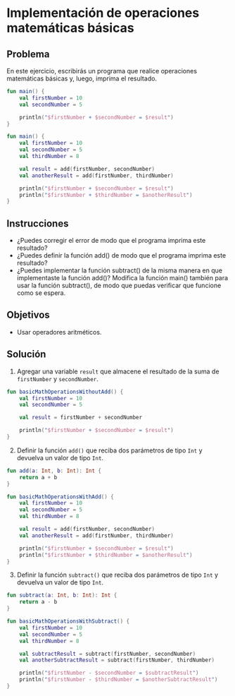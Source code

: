 # Implementación de operaciones matemáticas básicas

## Problema
En este ejercicio, escribirás un programa que realice operaciones matemáticas básicas y, luego, imprima el resultado.
````kotlin
fun main() {
    val firstNumber = 10
    val secondNumber = 5

    println("$firstNumber + $secondNumber = $result")
}
````

````kotlin
fun main() {
    val firstNumber = 10
    val secondNumber = 5
    val thirdNumber = 8

    val result = add(firstNumber, secondNumber)
    val anotherResult = add(firstNumber, thirdNumber)

    println("$firstNumber + $secondNumber = $result")
    println("$firstNumber + $thirdNumber = $anotherResult")
}
````

## Instrucciones
- ¿Puedes corregir el error de modo que el programa imprima este resultado?
- ¿Puedes definir la función add() de modo que el programa imprima este resultado?
- ¿Puedes implementar la función subtract() de la misma manera en que implementaste la función add()? Modifica la función main() también para usar la función subtract(), de modo que puedas verificar que funcione como se espera.

## Objetivos
- Usar operadores aritméticos.

## Solución
1. Agregar una variable `result` que almacene el resultado de la suma de `firstNumber` y `secondNumber`.
````kotlin
fun basicMathOperationsWithoutAdd() {
    val firstNumber = 10
    val secondNumber = 5

    val result = firstNumber + secondNumber

    println("$firstNumber + $secondNumber = $result")
}
````
2. Definir la función `add()` que reciba dos parámetros de tipo `Int` y devuelva un valor de tipo `Int`.
````kotlin
fun add(a: Int, b: Int): Int {
    return a + b
}

fun basicMathOperationsWithAdd() {
    val firstNumber = 10
    val secondNumber = 5
    val thirdNumber = 8

    val result = add(firstNumber, secondNumber)
    val anotherResult = add(firstNumber, thirdNumber)

    println("$firstNumber + $secondNumber = $result")
    println("$firstNumber + $thirdNumber = $anotherResult")
}
````
3. Definir la función `subtract()` que reciba dos parámetros de tipo `Int` y devuelva un valor de tipo `Int`.
````kotlin
fun subtract(a: Int, b: Int): Int {
    return a - b
}

fun basicMathOperationsWithSubtract() {
    val firstNumber = 10
    val secondNumber = 5
    val thirdNumber = 8

    val subtractResult = subtract(firstNumber, secondNumber)
    val anotherSubtractResult = subtract(firstNumber, thirdNumber)

    println("$firstNumber - $secondNumber = $subtractResult")
    println("$firstNumber - $thirdNumber = $anotherSubtractResult")
}
````